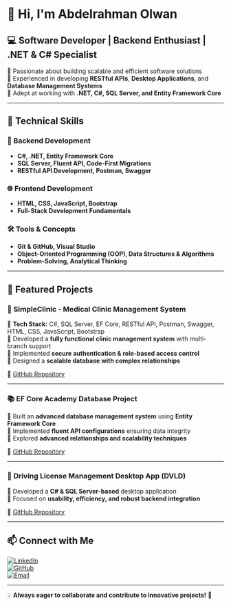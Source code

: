 # 👋 Hi, I'm Abdelrahman Olwan

## 💻 Software Developer | Backend Enthusiast | .NET & C# Specialist 

🔹 Passionate about building scalable and efficient software solutions  
🔹 Experienced in developing **RESTful APIs**, **Desktop Applications**, and **Database Management Systems**  
🔹 Adept at working with **.NET, C#, SQL Server, and Entity Framework Core**  

---

## 🚀 Technical Skills

### 🔷 Backend Development
- **C#, .NET, Entity Framework Core**  
- **SQL Server, Fluent API, Code-First Migrations**  
- **RESTful API Development, Postman, Swagger**  

### 🌐 Frontend Development
- **HTML, CSS, JavaScript, Bootstrap**  
- **Full-Stack Development Fundamentals**  

### 🛠️ Tools & Concepts
- **Git & GitHub, Visual Studio**  
- **Object-Oriented Programming (OOP), Data Structures & Algorithms**  
- **Problem-Solving, Analytical Thinking**  

---

## 📌 Featured Projects

### 🏥 **SimpleClinic - Medical Clinic Management System**
🔹 **Tech Stack:** C#, SQL Server, EF Core, RESTful API, Postman, Swagger, HTML, CSS, JavaScript, Bootstrap  
🔹 Developed a **fully functional clinic management system** with multi-branch support  
🔹 Implemented **secure authentication & role-based access control**  
🔹 Designed a **scalable database with complex relationships**  

🔗 [GitHub Repository](#)  

---

### 📚 **EF Core Academy Database Project**
🔹 Built an **advanced database management system** using **Entity Framework Core**  
🔹 Implemented **fluent API configurations** ensuring data integrity  
🔹 Explored **advanced relationships and scalability techniques**  

🔗 [GitHub Repository](https://github.com/AbdOlwan/Ef.Core.OlwanAcademy_Project)  

---

### 🚗 **Driving License Management Desktop App (DVLD)**
🔹 Developed a **C# & SQL Server-based** desktop application  
🔹 Focused on **usability, efficiency, and robust backend integration**  

🔗 [GitHub Repository](#)  

---

## 📫 Connect with Me
[![LinkedIn](https://img.shields.io/badge/LinkedIn-0077B5?style=for-the-badge&logo=linkedin&logoColor=white)](https://www.linkedin.com/in/abdelrahman-olwany/)  
[![GitHub](https://img.shields.io/badge/GitHub-181717?style=for-the-badge&logo=github&logoColor=white)](https://github.com/AbdOlwan)  
[![Email](https://img.shields.io/badge/Email-D14836?style=for-the-badge&logo=gmail&logoColor=white)](mailto:Abdelrahmanolwan@outlook.com)  

---

💡 **Always eager to collaborate and contribute to innovative projects!** 🚀


<!---
AbdOlwan/AbdOlwan is a ✨ special ✨ repository because its `README.md` (this file) appears on your GitHub profile.
You can click the Preview link to take a look at your changes.
--->

